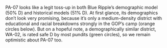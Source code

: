 PA-07 looks like a legit toss-up in both Blue Ripple’s demographic model (50% D)
and historical models (51% D). At first glance, its demographics don’t look very
promising, because it’s only a medium-density district with educational and
racial breakdowns strongly in the GOP’s camp (orange circles below).
But on a hopeful note, a demographically similar district, WA-02,
is rated safe D by most pundits (green circles), so we remain optimistic about PA-07 too.
